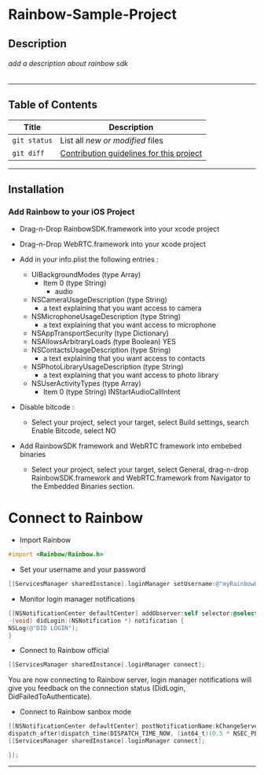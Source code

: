 # Rainbow-Sample-Project 

## Description
###### add a description about rainbow sdk
---
## Table of Contents

| Title | Description |
| --- | --- |
| `git status` | List all *new or modified* files |
| `git diff` | [Contribution guidelines for this project](../master/Managing_Contacts.md) |

---
## Installation

###  Add Rainbow to your iOS Project

- Drag-n-Drop RainbowSDK.framework into your xcode project
- Drag-n-Drop WebRTC.framework into your xcode project
- Add in your info.plist the following entries : 
    - UIBackgroundModes (type Array)
        - Item 0 (type String) 
            - audio
    - NSCameraUsageDescription (type String) 
        - a text explaining that you want access to camera
    - NSMicrophoneUsageDescription (type String) 
        - a text explaining that you want access to  microphone
    - NSAppTransportSecurity (type Dictionary)
    - NSAllowsArbitraryLoads (type Boolean) YES
    - NSContactsUsageDescription (type String) 
        - a text explaining that you want access to contacts
    - NSPhotoLibraryUsageDescription (type String) 
        - a text explaining that you want access to photo library
    - NSUserActivityTypes (type Array)
        - Item 0 (type String) INStartAudioCallIntent

- Disable bitcode :
    - Select your project, select your target, select Build settings, search Enable Bitcode, select NO

- Add RainbowSDK framework and WebRTC framework into embebed binaries
    - Select your project, select your target, select General, drag-n-drop RainbowSDK.framework and WebRTC.framework from Navigator to the Embedded Binaries section.


# Connect to Rainbow
- Import Rainbow

```objective-c
#import <Rainbow/Rainbow.h>
```

- Set your username and your password

```objective-c
[[ServicesManager sharedInstance].loginManager setUsername:@"myRainbowUser@domain.com" andPassword:@"MyPassword"];
```

- Monitor login manager notifications

```objective-c
[[NSNotificationCenter defaultCenter] addObserver:self selector:@selector(didLogin:) name:kLoginManagerDidLoginSucceeded object:nil];
-(void) didLogin:(NSNotification *) notification {
NSLog(@"DID LOGIN");
}
```

- Connect to Rainbow official

```objective-c
[[ServicesManager sharedInstance].loginManager connect];
```

You are now connecting to Rainbow server, login manager notifications will give you feedback on the connection status (DidLogin, DidFailedToAuthenticate).

- Connect to Rainbow sanbox mode

```objective-c
[[NSNotificationCenter defaultCenter] postNotificationName:kChangeServerURLNotification object:@{ @"serverURL": @"your sandbox URL"}];     
dispatch_after(dispatch_time(DISPATCH_TIME_NOW, (int64_t)(0.5 * NSEC_PER_SEC)), dispatch_get_main_queue(), ^{
[[ServicesManager sharedInstance].loginManager connect];

});
```

---


